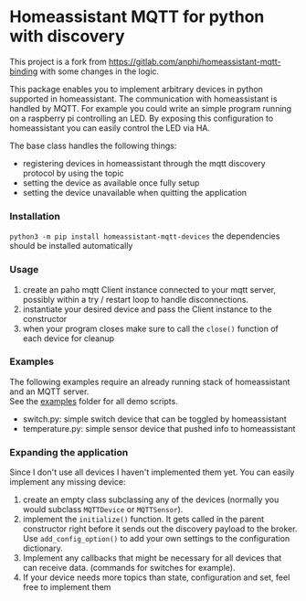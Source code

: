 # Homeassistant MQTT for python with discovery

This project is a fork from https://gitlab.com/anphi/homeassistant-mqtt-binding with some changes in the logic.

This package enables you to implement arbitrary devices in python supported in homeassistant. The communication with
homeassistant is handled by MQTT. For example you could write an simple program running on a raspberry pi controlling an
LED. By exposing this configuration to homeassistant you can easily control the LED via HA.

The base class handles the following things:

* registering devices in homeassistant through the mqtt discovery protocol by using the <config> topic
* setting the device as available once fully setup
* setting the device unavailable when quitting the application

### Installation

`python3 -m pip install homeassistant-mqtt-devices`
the dependencies should be installed automatically

### Usage

1. create an paho mqtt Client instance connected to your mqtt server, possibly within a try / restart loop to handle disconnections.
2. instantiate your desired device and pass the Client instance to the constructor
3. when your program closes make sure to call the `close()` function of each device for cleanup

### Examples

The following examples require an already running stack of homeassistant and an MQTT server.  
See the [examples](https://gitlab.com/anphi/homeassistant-mqtt-binding/HaMqtt/examples) folder for all demo scripts.

* switch.py:
  simple switch device that can be toggled by homeassistant
* temperature.py:
  simple sensor device that pushed info to homeassistant

### Expanding the application

Since I don't use all devices I haven't implemented them yet. You can easily implement any missing device:

1. create an empty class subclassing any of the devices (normally you would subclass `MQTTDevice` or `MQTTSensor`).
2. implement the `initialize()` function. It gets called in the parent constructor right before it sends out the
   discovery payload to the broker. Use `add_config_option()` to add your own settings to the configuration dictionary.
3. Implement any callbacks that might be necessary for all devices that can receive data. (commands for switches for
   example).
4. If your device needs more topics than state, configuration and set, feel free to implement them
